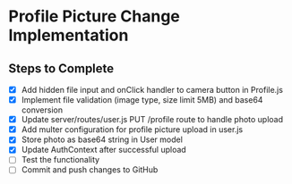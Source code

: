 # Profile Picture Change Implementation

## Steps to Complete

- [x] Add hidden file input and onClick handler to camera button in Profile.js
- [x] Implement file validation (image type, size limit 5MB) and base64 conversion
- [x] Update server/routes/user.js PUT /profile route to handle photo upload
- [x] Add multer configuration for profile picture upload in user.js
- [x] Store photo as base64 string in User model
- [x] Update AuthContext after successful upload
- [ ] Test the functionality
- [ ] Commit and push changes to GitHub
